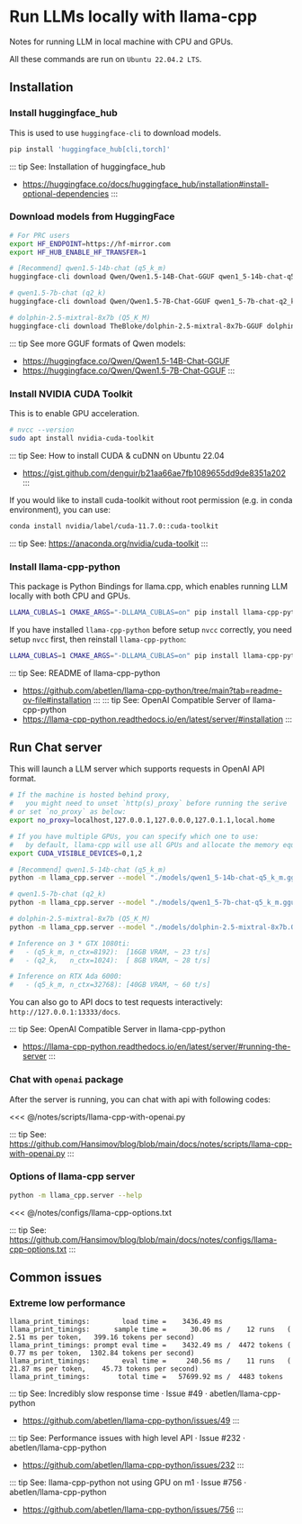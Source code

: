 # Run LLMs locally with llama-cpp

Notes for running LLM in local machine with CPU and GPUs.

All these commands are run on `Ubuntu 22.04.2 LTS`.

## Installation

### Install huggingface_hub

This is used to use `huggingface-cli` to download models.

```sh
pip install 'huggingface_hub[cli,torch]'
```

::: tip See: Installation of huggingface_hub
  - https://huggingface.co/docs/huggingface_hub/installation#install-optional-dependencies
:::

### Download models from HuggingFace

```sh
# For PRC users
export HF_ENDPOINT=https://hf-mirror.com
export HF_HUB_ENABLE_HF_TRANSFER=1
```

```sh
# [Recommend] qwen1.5-14b-chat (q5_k_m)
huggingface-cli download Qwen/Qwen1.5-14B-Chat-GGUF qwen1_5-14b-chat-q5_k_m.gguf --local-dir ./models/ --local-dir-use-symlinks False

# qwen1.5-7b-chat (q2_k)
huggingface-cli download Qwen/Qwen1.5-7B-Chat-GGUF qwen1_5-7b-chat-q2_k.gguf --local-dir ./models/ --local-dir-use-symlinks False

# dolphin-2.5-mixtral-8x7b (Q5_K_M)
huggingface-cli download TheBloke/dolphin-2.5-mixtral-8x7b-GGUF dolphin-2.5-mixtral-8x7b.Q5_K_M.gguf --local-dir ./models/ --local-dir-use-symlinks False
```

::: tip See more GGUF formats of Qwen models:
  - https://huggingface.co/Qwen/Qwen1.5-14B-Chat-GGUF
  - https://huggingface.co/Qwen/Qwen1.5-7B-Chat-GGUF
:::

### Install NVIDIA CUDA Toolkit

This is to enable GPU acceleration.

```sh
# nvcc --version
sudo apt install nvidia-cuda-toolkit
```

::: tip See: How to install CUDA & cuDNN on Ubuntu 22.04
 - https://gist.github.com/denguir/b21aa66ae7fb1089655dd9de8351a202
:::

If you would like to install cuda-toolkit without root permission (e.g. in conda environment), you can use:

```sh
conda install nvidia/label/cuda-11.7.0::cuda-toolkit
```

::: tip See: https://anaconda.org/nvidia/cuda-toolkit
:::

### Install llama-cpp-python

This package is Python Bindings for llama.cpp, which enables running LLM locally with both CPU and GPUs.

```sh
LLAMA_CUBLAS=1 CMAKE_ARGS="-DLLAMA_CUBLAS=on" pip install llama-cpp-python[server]
```

If you have installed `llama-cpp-python` before setup `nvcc` correctly, you need setup `nvcc` first, then reinstall `llama-cpp-python`:

```sh
LLAMA_CUBLAS=1 CMAKE_ARGS="-DLLAMA_CUBLAS=on" pip install llama-cpp-python[server] --upgrade --force-reinstall --no-cache-dir
```

::: tip See: README of llama-cpp-python
  - https://github.com/abetlen/llama-cpp-python/tree/main?tab=readme-ov-file#installation
:::
::: tip See: OpenAI Compatible Server of llama-cpp-python
  - https://llama-cpp-python.readthedocs.io/en/latest/server/#installation
:::

## Run Chat server

This will launch a LLM server which supports requests in OpenAI API format.

```sh
# If the machine is hosted behind proxy, 
#   you might need to unset `http(s)_proxy` before running the serive
# or set `no_proxy` as below:
export no_proxy=localhost,127.0.0.1,127.0.0.0,127.0.1.1,local.home

# If you have multiple GPUs, you can specify which one to use:
#   by default, llama-cpp will use all GPUs and allocate the memory equally
export CUDA_VISIBLE_DEVICES=0,1,2
```

```sh
# [Recommend] qwen1.5-14b-chat (q5_k_m)
python -m llama_cpp.server --model "./models/qwen1_5-14b-chat-q5_k_m.gguf" --model_alias "qwen1.5-14b-chat" --host 0.0.0.0 --port 13333 --n_ctx 8192 --n_gpu_layers 41 --interrupt_requests True

# qwen1.5-7b-chat (q2_k)
python -m llama_cpp.server --model "./models/qwen1_5-7b-chat-q5_k_m.gguf" --model_alias "qwen-1.5-7b-chat" --host 0.0.0.0 --port 13333 --n_ctx 16384 --n_gpu_layers 33 --interrupt_requests True

# dolphin-2.5-mixtral-8x7b (Q5_K_M)
python -m llama_cpp.server --model "./models/dolphin-2.5-mixtral-8x7b.Q5_K_M.gguf" --model_alias "dolphin-2.5-mixtral-8x7b" --host 0.0.0.0 --port 13333 --n_ctx 16384 --n_gpu_layers 28 --interrupt_requests True
```

```sh
# Inference on 3 * GTX 1080ti:
#   - (q5_k_m, n_ctx=8192):  [16GB VRAM, ~ 23 t/s]
#   - (q2_k,   n_ctx=1024):  [ 8GB VRAM, ~ 28 t/s]

# Inference on RTX Ada 6000:
#   - (q5_k_m, n_ctx=32768): [40GB VRAM, ~ 60 t/s]
```

You can also go to API docs to test requests interactively: `http://127.0.0.1:13333/docs`.

::: tip See: OpenAI Compatible Server in llama-cpp-python
  - https://llama-cpp-python.readthedocs.io/en/latest/server/#running-the-server
:::

### Chat with `openai` package

After the server is running, you can chat with api with following codes:

<<< @/notes/scripts/llama-cpp-with-openai.py

::: tip See: https://github.com/Hansimov/blog/blob/main/docs/notes/scripts/llama-cpp-with-openai.py
:::

### Options of llama-cpp server

```sh
python -m llama_cpp.server --help
```

<<< @/notes/configs/llama-cpp-options.txt

::: tip See: https://github.com/Hansimov/blog/blob/main/docs/notes/configs/llama-cpp-options.txt
:::

## Common issues

### Extreme low performance

```sh{5}
llama_print_timings:        load time =    3436.49 ms
llama_print_timings:      sample time =      30.06 ms /    12 runs   (    2.51 ms per token,   399.16 tokens per second)
llama_print_timings: prompt eval time =    3432.49 ms /  4472 tokens (    0.77 ms per token,  1302.84 tokens per second)
llama_print_timings:        eval time =     240.56 ms /    11 runs   (   21.87 ms per token,    45.73 tokens per second)
llama_print_timings:       total time =   57699.92 ms /  4483 tokens
```

::: tip See: Incredibly slow response time · Issue #49 · abetlen/llama-cpp-python
* https://github.com/abetlen/llama-cpp-python/issues/49
:::

::: tip See: Performance issues with high level API · Issue #232 · abetlen/llama-cpp-python
* https://github.com/abetlen/llama-cpp-python/issues/232
:::

::: tip See: llama-cpp-python not using GPU on m1 · Issue #756 · abetlen/llama-cpp-python
* https://github.com/abetlen/llama-cpp-python/issues/756
:::